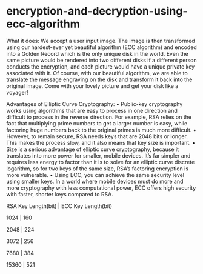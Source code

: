 # encryption-and-decryption-using-ecc-algorithm

What it does: 
We accept a user input image. The image is then transformed using our
hardest-ever yet beautiful algorithm (ECC algorithm) and encoded into a Golden
Record which is the only unique disk in the world. Even the same picture would
be rendered into two different disks if a different person conducts the encryption,
and each picture would have a unique private key associated with it. Of course,
with our beautiful algorithm, we are able to translate the message engraving on
the disk and transform it back into the original image. Come with your lovely
picture and get your disk like a voyager!

Advantages of Elliptic Curve Cryptography:
• Public-key cryptography works using algorithms that are easy to process
in one direction and difficult to process in the reverse direction. For
example, RSA relies on the fact that multiplying prime numbers to get a
larger number is easy, while factoring huge numbers back to the original
primes is much more difficult.
• However, to remain secure, RSA needs keys that are 2048 bits or longer.
This makes the process slow, and it also means that key size is important.
• Size is a serious advantage of elliptic curve cryptography, because it
translates into more power for smaller, mobile devices. It’s far simpler and
requires less energy to factor than it is to solve for an elliptic curve discrete
logarithm, so for two keys of the same size, RSA’s factoring encryption is
more vulnerable.
• Using ECC, you can achieve the same security level using smaller keys. In
a world where mobile devices must do more and more cryptography with
less computational power, ECC offers high security with faster, shorter
keys compared to RSA.

RSA Key Length(bit) | ECC Key Length(bit)
  
  1024 | 160
  
  2048 | 224
  
  3072 | 256
  
  7680 | 384
  
  15360 | 521
